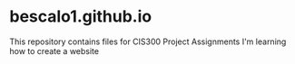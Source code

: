 # bescalo1.github.io
This repository contains files for CIS300 Project Assignments
I'm learning how to create a website
